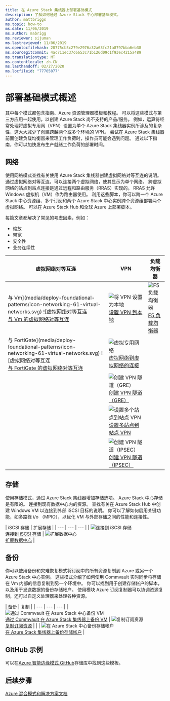 ```yaml
---
title: 在 Azure Stack 集线器上部署基础模式
description: 了解如何通过 Azure Stack 中心部署基础模式。
author: mattbriggs
ms.topic: how-to
ms.date: 11/06/2019
ms.author: mabrigg
ms.reviewer: sijuman
ms.lastreviewed: 11/06/2019
ms.openlocfilehash: 28775cb3c279e2976a32a63fc21a8797bba6eb38
ms.sourcegitcommit: 4ac711ec37c6653c71b126d09c1f93ec4215a489
ms.translationtype: MT
ms.contentlocale: zh-CN
ms.lasthandoff: 02/27/2020
ms.locfileid: "77705077"
---
```

# <a name="deploy-foundational-patterns-overview"></a>部署基础模式概述


其中每个模式都包含指南、Azure 资源管理器模板和教程。 可以将这些模式与第三方应用一起使用，以创建 Azure Stack 尚不支持的产品/服务。 例如，运算符经常处理将虚拟专用网（VPN）设置为单个 Azure Stack 集线器实例所涉及的复杂性，这大大减少了创建跨越两个或多个环境的 VPN。 尝试在 Azure Stack 集线器前面创建负载均衡器来管理工作负荷时，操作员可能会遇到问题。 通过以下指南，你可以加快发布生产就绪工作负荷的部署时间。

## <a name="networking"></a>网络

使用网络模式查找有关使用 Azure Stack 集线器创建虚拟网络对等互连的说明。 通过虚拟网络对等互连，可以连接两个虚拟网络，使其显示为单个网络。 跨虚拟网络的站点到站点连接是通过远程和路由服务（RRAS）实现的。 RRAS 允许 Windows 虚拟机（VM）作为路由器使用。 利用这些脚本，你可以跨一个 Azure Stack 中心资源组、多个订阅和两个 Azure Stack 中心实例跨个资源组部署两个虚拟网络。 可以在 Azure Stack Hub 和全球 Azure 上部署脚本。 

每篇文章都解决了常见的考虑因素，例如： 
- 缩放
- 带宽
- 安全性
- 业务连续性

|  虚拟网络对等互连  |  VPN  |  负载均衡器  |
| --- | --- | --- |
| 与 Vm](media/deploy-foundational-patterns/icon-networking-61-virtual-networks.svg) ![虚拟网络对等互连<br>[与 Vm 的虚拟网络对等互连](azure-stack-network-howto-vnet-peering.md) | ![将 VPN 设置为本地](media/deploy-foundational-patterns/icon-networking-63-virtual-network-gateways.svg)<br>[设置 VPN 到本地](azure-stack-network-howto-vnet-to-onprem.md) | ![F5 负载均衡器](media/deploy-foundational-patterns/icon-networking-62-load-balancers.svg)<br>[F5 负载均衡器](network-howto-f5.md) |
| 与 FortiGate](media/deploy-foundational-patterns/icon-networking-61-virtual-networks.svg) ![虚拟网络对等互连<br>[与 FortiGate 的虚拟网络对等互连](azure-stack-network-howto-vnet-to-vnet.md) | ![虚拟专用网络](media/deploy-foundational-patterns/icon-networking-63-virtual-network-gateways.svg)<br>[虚拟网络到虚拟网络的连接](azure-stack-network-howto-vnet-to-vnet-stacks.md) |  |
|  | ![创建 VPN 隧道（GRE）](media/deploy-foundational-patterns/icon-networking-63-virtual-network-gateways.svg)<br>[创建 VPN 隧道（GRE）](network-howto-vpn-tunnel-gre.md) | |
|  | ![设置多个站点到站点 VPN](media/deploy-foundational-patterns/icon-networking-63-virtual-network-gateways.svg)<br>[设置多站点到站点 VPN](network-howto-vpn-tunnel.md) | |
|  | ![创建 VPN 隧道（IPSEC）](media/deploy-foundational-patterns/icon-networking-63-virtual-network-gateways.svg)<br>[创建 VPN 隧道（IPSEC）](network-howto-vpn-tunnel-ipsec.md)| |


## <a name="storage"></a>存储

使用存储模式，通过 Azure Stack 集线器增加存储选项。 Azure Stack 中心存储是有限的。 连接到现有数据中心内的资源。 查找有关在 Azure Stack Hub 中创建 Windows VM 以连接到外部 iSCSI 目标的说明。 你可以了解如何启用关键功能，如多路径 i/o （MPIO），以优化 VM 与外部存储之间的性能和连接性。

| iSCSI 存储 | 扩展存储 |
| --- | --- | --- |
| ![连接到 iSCSI 存储](media/deploy-foundational-patterns/icon-storage-87-storage-accounts-classic.svg)<br>[连接到 iSCSI 存储](azure-stack-network-howto-iscsi-storage.md) | ![扩展数据中心](media/deploy-foundational-patterns/icon-storage-88-recovery-services-vaults.svg)<br>[扩展数据中心](azure-stack-network-howto-extend-datacenter.md) |

## <a name="backup"></a>备份

你可以使用备份和灾难恢复模式将订阅中的所有资源复制到 Azure 或另一个 Azure Stack 中心实例。 这些模式介绍了如何使用 Commvault 实时同步将存储在 Vm 内部的信息复制到另一个环境中。 你可以找到用于创建存储帐户的脚本，以及用于发送数据的备份存储帐户。 使用模块 Azure 订阅复制器可以协调资源复制，还可以自定义处理器来处理各种资源。 



|  备份  |  复制  |
| --- | --- | --- |
| ![通过 Commvault 在 Azure Stack 中心备份 VM](media/deploy-foundational-patterns/icon-storage-100-import-export-jobs.svg)<br>[通过 Commvault 在 Azure Stack 集线器上备份 VM](azure-stack-network-howto-backup-commvault.md) | ![复制订阅资源](media/deploy-foundational-patterns/icon-storage-94-data-box.svg)<br>[复制订阅资源](azure-stack-network-howto-backup-replicator.md) |
|  | ![在 Azure Stack 中心备份存储帐户](media/deploy-foundational-patterns/icon-storage-93-storage-sync-services.svg)<br>[在 Azure Stack 集线器上备份存储帐户](azure-stack-network-howto-backup-storage.md)  |

## <a name="github-samples"></a>GitHub 示例

可以在[Azure 智能边缘模式 GitHub](https://github.com/Azure-Samples/azure-intelligent-edge-patterns)存储库中找到这些模板。

## <a name="next-steps"></a>后续步骤

[Azure 混合模式和解决方案文档](https://docs.microsoft.com/azure-stack/hybrid/)
